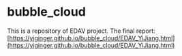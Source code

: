 bubble_cloud
============
This is a repository of EDAV project.
The final report:
[https://yiginger.github.io/bubble_cloud/EDAV_YiJiang.html](https://yiginger.github.io/bubble_cloud/EDAV_YiJiang.html)

